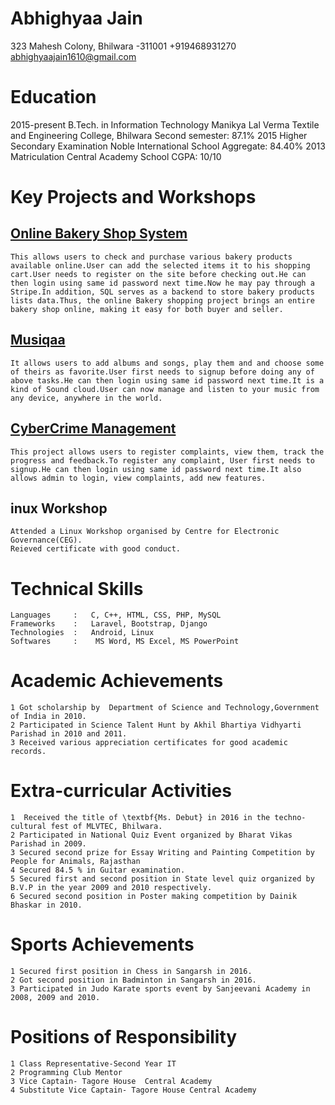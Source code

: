 # Abhighyaa Jain
 
 323 Mahesh Colony, Bhilwara -311001
 +919468931270 
 abhighyaajain1610@gmail.com
 
 # Education
 
 2015-present     B.Tech. in Information Technology      Manikya Lal Verma Textile and Engineering College, Bhilwara       Second semester: 87.1%
 2015             Higher Secondary Examination           Noble International School                                         Aggregate: 84.40%
 2013             Matriculation                          Central Academy School                                             CGPA: 10/10
 
 # Key Projects and Workshops
 ## [Online Bakery Shop System](https://abhighyaa.github.io/Online-bakery-store/)
    This allows users to check and purchase various bakery products available online.User can add the selected items it to his shopping cart.User needs to register on the site before checking out.He can then login using same id password next time.Now he may pay through a Stripe.In addition, SQL serves as a backend to store bakery products lists data.Thus, the online Bakery shopping project brings an entire bakery shop online, making it easy for both buyer and seller.
    
 ## [Musiqaa](https://abhighyaa.github.io/Musiqaa/)
    It allows users to add albums and songs, play them and and choose some of theirs as favorite.User first needs to signup before doing any of above tasks.He can then login using same id password next time.It is a kind of Sound cloud.User can now manage and listen to your music from any device, anywhere in the world.
    
 ## [CyberCrime Management](https://abhighyaa.github.io/cybercrime-department/)
    This project allows users to register complaints, view them, track the progress and feedback.To register any complaint, User first needs to signup.He can then login using same id password next time.It also allows admin to login, view complaints, add new features.
    
 ## inux Workshop
    Attended a Linux Workshop organised by Centre for Electronic Governance(CEG).
    Reieved certificate with good conduct.
    
 # Technical Skills
    Languages     :   C, C++, HTML, CSS, PHP, MySQL
    Frameworks    :   Laravel, Bootstrap, Django
    Technologies  :   Android, Linux
    Softwares     :    MS Word, MS Excel, MS PowerPoint
    
 # Academic Achievements
    1 Got scholarship by  Department of Science and Technology,Government of India in 2010.
    2 Participated in Science Talent Hunt by Akhil Bhartiya Vidhyarti Parishad in 2010­ and 2011.
    3 Received various appreciation certificates for good academic records.
    
 # Extra-curricular Activities
    1  Received the title of \textbf{Ms. Debut} in 2016 in the techno-cultural fest of MLVTEC, Bhilwara.
    2 Participated in National Quiz Event organized by Bharat Vikas Parishad in 2009.
    3 Secured second prize for Essay Writing and Painting Competition by People for Animals, Rajasthan
    4 Secured 84.5 % in Guitar examination.
    5 Secured first and second position in State level quiz organized by B.V.P in the year 2009 and 2010 respectively.
    6 Secured second position in Poster making competition by Dainik Bhaskar in 2010.
    
 # Sports Achievements
    1 Secured first position in Chess in Sangarsh in 2016.
    2 Got second position in Badminton in Sangarsh in 2016.
    3 Participated in Judo Karate sports event by Sanjeevani Academy in 2008, 2009 and 2010.
  
  # Positions of Responsibility
    1 Class Representative-Second Year IT
    2 Programming Club Mentor
    3 Vice Captain- Tagore House  Central Academy
    4 Substitute Vice Captain- Tagore House Central Academy
   
